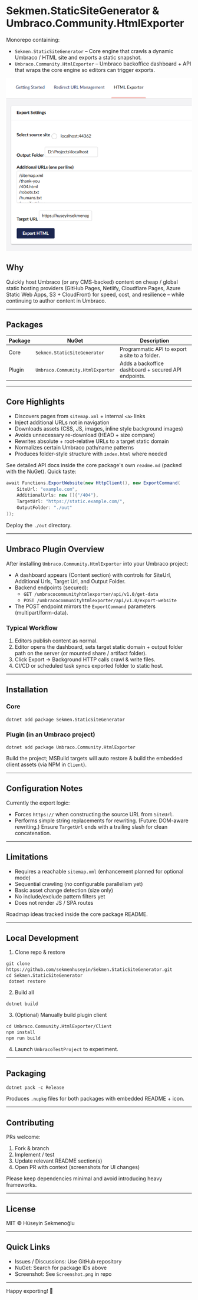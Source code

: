 # Sekmen.StaticSiteGenerator & Umbraco.Community.HtmlExporter

Monorepo containing:
- `Sekmen.StaticSiteGenerator` – Core engine that crawls a dynamic Umbraco / HTML site and exports a static snapshot.
- `Umbraco.Community.HtmlExporter` – Umbraco backoffice dashboard + API that wraps the core engine so editors can trigger exports.

![Dashboard Screenshot](Screenshot.png)

## Why
Quickly host Umbraco (or any CMS-backed) content on cheap / global static hosting providers (GitHub Pages, Netlify, Cloudflare Pages, Azure Static Web Apps, S3 + CloudFront) for speed, cost, and resilience – while continuing to author content in Umbraco.

---
## Packages
| Package | NuGet | Description |
|---------|-------|-------------|
| Core | `Sekmen.StaticSiteGenerator` | Programmatic API to export a site to a folder. |
| Plugin | `Umbraco.Community.HtmlExporter` | Adds a backoffice dashboard + secured API endpoints. |

---
## Core Highlights
- Discovers pages from `sitemap.xml` + internal `<a>` links
- Inject additional URLs not in navigation
- Downloads assets (CSS, JS, images, inline style background images)
- Avoids unnecessary re-download (HEAD + size compare)
- Rewrites absolute + root-relative URLs to a target static domain
- Normalizes certain Umbraco path/name patterns
- Produces folder-style structure with `index.html` where needed

See detailed API docs inside the core package's own `readme.md` (packed with the NuGet). Quick taste:
```csharp
await Functions.ExportWebsite(new HttpClient(), new ExportCommand(
    SiteUrl: "example.com",
    AdditionalUrls: new []{"/404"},
    TargetUrl: "https://static.example.com/",
    OutputFolder: "./out"
));
```
Deploy the `./out` directory.

---
## Umbraco Plugin Overview
After installing `Umbraco.Community.HtmlExporter` into your Umbraco project:
- A dashboard appears (Content section) with controls for SiteUrl, Additional Urls, Target Url, and Output Folder.
- Backend endpoints (secured):
  - `GET /umbracocommunityhtmlexporter/api/v1.0/get-data`
  - `POST /umbracocommunityhtmlexporter/api/v1.0/export-website`
- The POST endpoint mirrors the `ExportCommand` parameters (multipart/form-data).

### Typical Workflow
1. Editors publish content as normal.
2. Editor opens the dashboard, sets target static domain + output folder path on the server (or mounted share / artifact folder).
3. Click Export → Background HTTP calls crawl & write files.
4. CI/CD or scheduled task syncs exported folder to static host.

---
## Installation
### Core
```
dotnet add package Sekmen.StaticSiteGenerator
```
### Plugin (in an Umbraco project)
```
dotnet add package Umbraco.Community.HtmlExporter
```
Build the project; MSBuild targets will auto restore & build the embedded client assets (via NPM in `Client`).

---
## Configuration Notes
Currently the export logic:
- Forces `https://` when constructing the source URL from `SiteUrl`.
- Performs simple string replacements for rewriting. (Future: DOM-aware rewriting.)
Ensure `TargetUrl` ends with a trailing slash for clean concatenation.

---
## Limitations
- Requires a reachable `sitemap.xml` (enhancement planned for optional mode)
- Sequential crawling (no configurable parallelism yet)
- Basic asset change detection (size only)
- No include/exclude pattern filters yet
- Does not render JS / SPA routes

Roadmap ideas tracked inside the core package README.

---
## Local Development
1. Clone repo & restore
```
git clone https://github.com/sekmenhuseyin/Sekmen.StaticSiteGenerator.git
cd Sekmen.StaticSiteGenerator
 dotnet restore
```
2. Build all
```
dotnet build
```
3. (Optional) Manually build plugin client
```
cd Umbraco.Community.HtmlExporter/Client
npm install
npm run build
```
4. Launch `UmbracoTestProject` to experiment.

---
## Packaging
```
dotnet pack -c Release
```
Produces `.nupkg` files for both packages with embedded README + icon.

---
## Contributing
PRs welcome:
1. Fork & branch
2. Implement / test
3. Update relevant README section(s)
4. Open PR with context (screenshots for UI changes)

Please keep dependencies minimal and avoid introducing heavy frameworks.

---
## License
MIT © Hüseyin Sekmenoğlu

---
## Quick Links
- Issues / Discussions: Use GitHub repository
- NuGet: Search for package IDs above
- Screenshot: See `Screenshot.png` in repo

---
Happy exporting! 🎉
